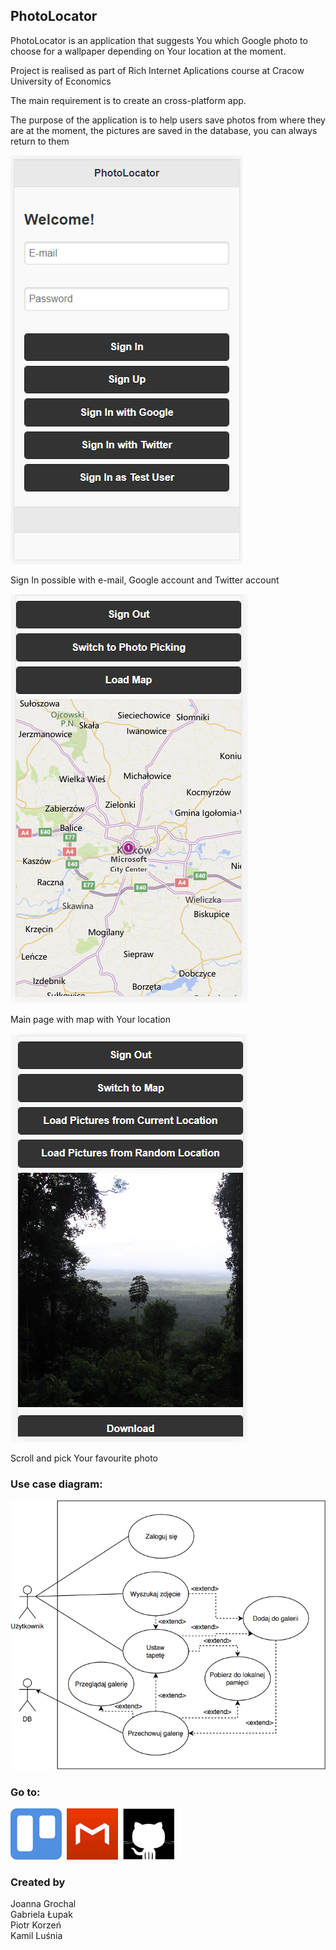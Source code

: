 
## PhotoLocator

PhotoLocator is an application that suggests You which Google photo to choose for a wallpaper depending on Your location at the moment.

Project is realised as part of Rich Internet Aplications course at Cracow University of Economics

The main requirement is to create an cross-platform app.

The purpose of the application is to help users save photos from where they are at the moment, the pictures are saved in the database, you can always return to them


<img src="login.PNG" alt="Log In page">

Sign In possible with e-mail, Google account and Twitter account


<img src="main1.PNG" alt="Main page" >

Main page with map with Your location


<img src="pickphoto.PNG" alt="Pick a photo" >

Scroll and pick Your favourite photo

### Use case diagram:

<img src="diagram1.PNG" alt="Use case diagram" >


### Go to:

<a href="https://trello.com/baiprojekt1"><img src="trellosquare.png" style="width:82px; height:82px" title="Trello" alt="Trello"></a>&nbsp;
<a href="https://github.com/jgrochal/bai-project/tree/master/prototype"><img src="mockplussquare.png" style="width:82px; height:82px" title="Mockplus" alt="Mockplus"></a>&nbsp;
<a href="https://github.com/jgrochal/bai-project"><img src="githubsquare.png" style="width:82px; height:82px" title="Github" alt="Github"></a>

### Created by

Joanna Grochal<br/>
Gabriela Łupak<br/>
Piotr Korzeń<br/>
Kamil Luśnia
